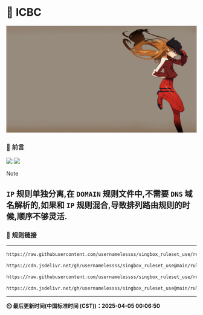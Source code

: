 
# 🧸 ICBC
![](https://raw.githubusercontent.com/usernamelessss/picture-bed/main/images/202504042256831.jpg)
### 📣 前言
![](https://shields.io/badge/-移除重复规则-ff69b4) ![](https://shields.io/badge/-IP&nbsp;规则单独存放不与&nbsp;DOMAIN&nbsp;等混合-green)
> [!NOTE]
**`IP` 规则单独分离,在 `DOMAIN` 规则文件中,不需要 `DNS` 域名解析的,如果和 `IP` 规则混合,导致排列路由规则的时候,顺序不够灵活.**
---

###  🔗 规则链接
---

```url
https://raw.githubusercontent.com/usernamelessss/singbox_ruleset_use/refs/heads/main/rule/ICBC/ICBC_No_IP.json
```

```url
https://cdn.jsdelivr.net/gh/usernamelessss/singbox_ruleset_use@main/rule/ICBC/ICBC_No_IP.json
```

```url
https://raw.githubusercontent.com/usernamelessss/singbox_ruleset_use/refs/heads/main/rule/ICBC/ICBC_No_IP.srs
```

```url
https://cdn.jsdelivr.net/gh/usernamelessss/singbox_ruleset_use@main/rule/ICBC/ICBC_No_IP.srs
```

---
**⏲️ 最后更新时间(中国标准时间 (CST))：2025-04-05 00:06:50**